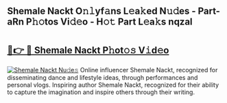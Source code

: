 ## Shemale Nackt O𝚗𝚕yf𝚊ns L𝚎a𝚔ed N𝚞𝚍es - Part-aRn P𝚑𝚘tos Vi𝚍𝚎o - H𝚘𝚝 Part L𝚎a𝚔s nqzal

# <h2><a href="http://kfcr7w.oniu.top/?m=Shemale+Nackt">🔗👉 🔴 Shemale Nackt P𝚑ot𝚘𝚜 V𝚒d𝚎o</a></h2>

[![Shemale Nackt Nu𝚍e𝚜](https://i.imgur.com/0qMVB7G.gif)](http://kfcr7w.oniu.top/?m=Shemale+Nackt)
Online influencer Shemale Nackt, recognized for disseminating dance and lifestyle ideas, through performances and personal vlogs. Inspiring author Shemale Nackt, recognized for their ability to capture the imagination and inspire others through their writing.  
